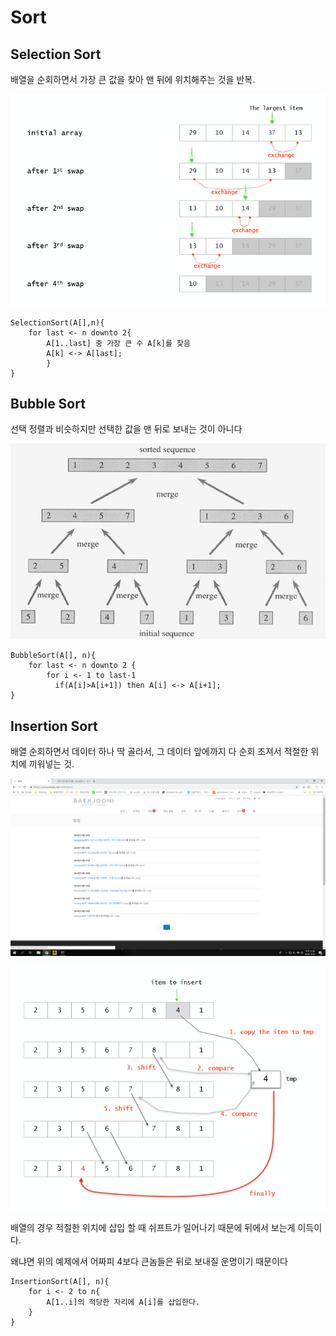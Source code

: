 # Sort

## Selection Sort

배열을 순회하면서 가장 큰 값을 찾아 맨 뒤에 위치해주는 것을 반복.

![](.gitbook/assets/image%20%2811%29.png)

```text
SelectionSort(A[],n){
    for last <- n downto 2{
        A[1..last] 중 가장 큰 수 A[k]를 찾음
        A[k] <-> A[last];
        }
}
```



## Bubble Sort

선택 정렬과 비슷하지만 선택한 값을 맨 뒤로 보내는 것이 아니다

![](.gitbook/assets/image%20%284%29.png)

```text
BubbleSort(A[], n){
    for last <- n downto 2 {
        for i <- 1 to last-1
          if(A[i]>A[i+1]) then A[i] <-> A[i+1];
}
```



## Insertion Sort

배열 순회하면서 데이터 하나 딱 골라서, 그 데이터 앞에까지 다 순회 조져서 적절한 위치에 끼워넣는 것.

![](.gitbook/assets/image.png)

![](.gitbook/assets/image%20%281%29.png)

배열의 경우 적절한 위치에 삽입 할 때 쉬프트가 일어나기 때문에 뒤에서 보는게 이득이다.

왜냐면 위의 예제에서 어짜피 4보다 큰놈들은 뒤로 보내질 운명이기 때문이다

```text
InsertionSort(A[], n){
    for i <- 2 to n{
        A[1..i]의 적당한 자리에 A[i]를 삽입한다.
    }
}
```



